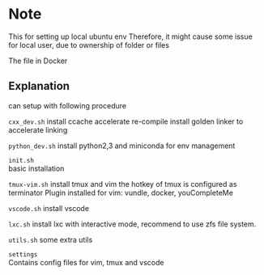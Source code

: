 # Note
This for setting up local ubuntu env
Therefore, it might cause some issue for local user, due to ownership of folder or files

The file in Docker


## Explanation
can setup with following procedure   

`cxx_dev.sh`
install ccache accelerate re-compile
install golden linker to accelerate linking

`python_dev.sh`
install python2,3 and miniconda for env management


`init.sh`  
basic installation



`tmux-vim.sh`
install tmux and vim
the hotkey of tmux is configured as terminator
Plugin installed for vim: vundle, docker, youCompleteMe  


`vscode.sh`
install vscode

`lxc.sh`
install lxc with interactive mode, recommend to use zfs file system.

`utils.sh`
some extra utils


`settings`  
Contains config files for vim, tmux and vscode




